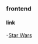 ### frontend

#### link
-[Star Wars](https://binkaarushankina.github.io/FrontEnd/AIT/04_CSS_FLEX_PRACTICE_28_04_2023/)